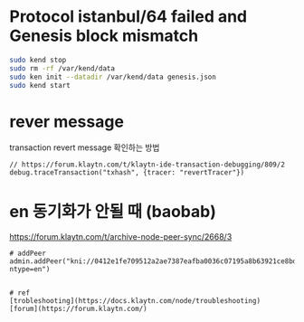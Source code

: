 # Protocol istanbul/64 failed and Genesis block mismatch
```sh
sudo kend stop
sudo rm -rf /var/kend/data
sudo ken init --datadir /var/kend/data genesis.json
sudo kend start
```


# rever message
transaction revert message 확인하는 방법
```
// https://forum.klaytn.com/t/klaytn-ide-transaction-debugging/809/2
debug.traceTransaction("txhash", {tracer: "revertTracer"})
```

# en 동기화가 안될 때 (baobab)
https://forum.klaytn.com/t/archive-node-peer-sync/2668/3
```
# addPeer
admin.addPeer("kni://0412e1fe709512a2ae7387eafba0036c07195a8b63921ce8bd708b1c02db21366efcc690bc50801eb6c74facad42f8d801db289ea3882fe37e56829ad73e8a81@54.180.16.123:32323?ntype=en")
```
```

# ref
[trobleshooting](https://docs.klaytn.com/node/troubleshooting)
[forum](https://forum.klaytn.com/)